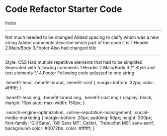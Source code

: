 # Code Refactor Starter Code
Index 
_________________________________________________
Not much needed to be changed
Added spacing to claify which was a new string 
Added comments describe which part of the code it is
1.Header
2.Main/Body
3.Footer
Also had changed title
_______________________________________________________
Style. CSS
Had mutiple repetitive elements that had to be simplifed
Seperated with following comments 
1.Header
2.Main/Body
3./* Style and text elements */
4.Footer
Following code adjusted to one string 

.benefit-lead,
.benefit-brand,
.benefit-cost {
    margin-bottom: 32px;
    color: #ffffff;
}

.benefit-lead img, 
.benefit-brand img,
.benefit-cost img {
    display: block;
    margin: 10px auto;
    max-width: 150px;
}

.search-engine-optimization, 
.online-reputation-management,
.social-media-marketing {
    margin-bottom: 20px;
    padding: 50px;
    height: 300px;
    font-family: 'Gill Sans', 'Gill Sans MT', Calibri, 'Trebuchet MS', sans-serif;
    background-color: #0072bb;
    color: #ffffff;
}

